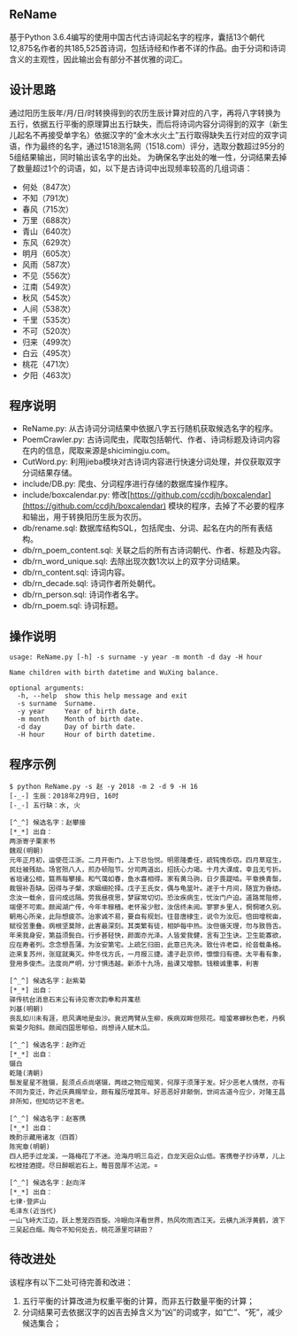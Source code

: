 ## ReName
基于Python 3.6.4编写的使用中国古代古诗词起名字的程序，囊括13个朝代12,875名作者的共185,525首诗词，包括诗经和作者不详的作品。由于分词和诗词含义的主观性，因此输出会有部分不甚优雅的词汇。

## 设计思路
通过阳历生辰年/月/日/时转换得到的农历生辰计算对应的八字，再将八字转换为五行，依据五行平衡的原理算出五行缺失，而后将诗词内容分词得到的双字（新生
儿起名不再接受单字名）依据汉字的“金木水火土”五行取得缺失五行对应的双字词语，作为最终的名字，通过1518测名网（1518.com）评分，选取分数超过95分的5组结果输出，同时输出该名字的出处。
为确保名字出处的唯一性，分词结果去掉了数量超过1个的词语，如，以下是古诗词中出现频率较高的几组词语：
* 何处（847次）
* 不知（791次）
* 春风（715次）
* 万里（688次）
* 青山（640次）
* 东风（629次）
* 明月（605次）
* 风雨（587次）
* 不见（556次）
* 江南（549次）
* 秋风（545次）
* 人间（538次）
* 千里（535次）
* 不可（520次）
* 归来（499次）
* 白云（495次）
* 桃花（471次）
* 夕阳（463次）

## 程序说明
* ReName.py: 从古诗词分词结果中依据八字五行随机获取候选名字的程序。
* PoemCrawler.py: 古诗词爬虫，爬取包括朝代、作者、诗词标题及诗词内容在内的信息，爬取来源是shicimingju.com。
* CutWord.py: 利用jieba模块对古诗词内容进行快速分词处理，并仅获取双字分词结果存储。
* include/DB.py: 爬虫、分词程序进行存储的数据库操作程序。
* include/boxcalendar.py: 修改[https://github.com/ccdjh/boxcalendar](https://github.com/ccdjh/boxcalendar) 模块的程序，去掉了不必要的程序和输出，用于转换阳历生辰为农历。
* db/rename.sql: 数据库结构SQL，包括爬虫、分词、起名在内的所有表结构。
* db/rn_poem_content.sql: 关联之后的所有古诗词朝代、作者、标题及内容。
* db/rn_word_unique.sql: 去除出现次数1次以上的双字分词结果。
* db/rn_content.sql: 诗词内容。
* db/rn_decade.sql: 诗词作者所处朝代。
* db/rn_person.sql: 诗词作者名字。
* db/rn_poem.sql: 诗词标题。

## 操作说明
```
usage: ReName.py [-h] -s surname -y year -m month -d day -H hour

Name children with birth datetime and WuXing balance.

optional arguments:
  -h, --help  show this help message and exit
  -s surname  Surname.
  -y year     Year of birth date.
  -m month    Month of birth date.
  -d day      Day of birth date.
  -H hour     Hour of birth datetime.
```

## 程序示例
```
$ python ReName.py -s 赵 -y 2018 -m 2 -d 9 -H 16
[-_-] 生辰：2018年2月9日, 16时
[-_-] 五行缺：水, 火

[^_^] 候选名字：赵攀接
[*_*] 出自：
两浙寄子栗家书
魏观(明朝)
元年正月初，运使莅江浙。二月开衙门，上下总怡悦。明恩隆委任，疏钝愧忝窃。四月草寇生，民灶被残劫。场官殒八人，煎办顿阻节。分司两道出，招抚心力竭。十月大课成，幸且无亏折。省垣诸公相，筵燕每攀接。和气蔼如春，鱼水喜相得。家有黄马驹，日夕畏踶啮。平章换青鬃，裁银补吾缺。因得与子槃，求姻细抡择。戊子王氏女，偶与龟筮叶。遂于十月间，随宜为昏结。念汝一载余，音问成远隔。劳我昼夜思，梦寐常切切。恐汝疾病生，忧汝门户迫。道路常阻修，端便不可索。颇闻湖广传，今年丰稼穑。老怀虽少慰，汝信终未阅。寥寥乡里人，惘惘嗟久别。朝用心所亲，此际想疲苶。治家诚不易，要自有规划。往昔唐棣生，说令为汝厄。倍田增税亩，赋役苦重叠。病根坚莫除，此害最深刻。其类繁有徒，相妒每中热。汝但循天理，勿与致唇舌。年来我身安，第益须鬓白。行步甚轻快，颜面亦光泽。人皆爱我健，言有卫生诀。卫生能寡欲，应在寿者列。念念想吾蒲，为汝安第宅。上疏乞归田，此意已先决。致仕许老臣，纶音载条格。迩来复苏州，张寇就夷灭。仲冬伐方氏，一月报三捷。遣子赴京师，懔懔归有德。太平看有象，登用多俊杰。法度尚严明，分寸惧违越。新添十九场，盐课又增额。钱粮诚重事，利害

[^_^] 候选名字：赵紫菊
[*_*] 出自：
驿传杭台消息石末公有诗见寄次韵奉和并寓悲
刘基(明朝)
丧乱如川未有涯，悲风满地是虫沙。衰迟两臂从生柳，疾病双眸但陨花。暗蛩寒蝉秋色老，丹枫紫菊夕阳斜。颇闻四国思郇伯，尚想诗人赋木瓜。

[^_^] 候选名字：赵昨近
[*_*] 出自：
镊白
乾隆(清朝)
鬃发星星不胜镊，髭须点点尚堪镊，两歧之物应暗笑，何厚于须薄于发。好少恶老人情然，亦有不同为变迁，昨近庆典赐举业，颇有履历增其年。好恶恶好非颠倒，世间古道今应少，对隆王昌非所知，但知坊记不言老。

[^_^] 候选名字：赵客携
[*_*] 出自：
晚酌示藏用诸友（四首）
陈宪章(明朝)
四人把手过龙溪，一路梅花了不迷。沧海月明三岛近，白龙天迥众山低。客携卷子抄诗草，儿上松枝挂酒提。尽日醉眠岩石上，莓苔茵厚不沾泥。¤

[^_^] 候选名字：赵向洋
[*_*] 出自：
七律·登庐山
毛泽东(近当代)
一山飞峙大江边，跃上葱茏四百旋。冷眼向洋看世界，热风吹雨洒江天。云横九派浮黄鹤，浪下三吴起白烟。陶令不知何处去，桃花源里可耕田？
```

## 待改进处
该程序有以下二处可待完善和改进：
1. 五行平衡的计算改进为权重平衡的计算，而非五行数量平衡的计算；
2. 分词结果可去依据汉字的凶吉去掉含义为“凶”的词或字，如“亡”、“死”，减少候选集合；
